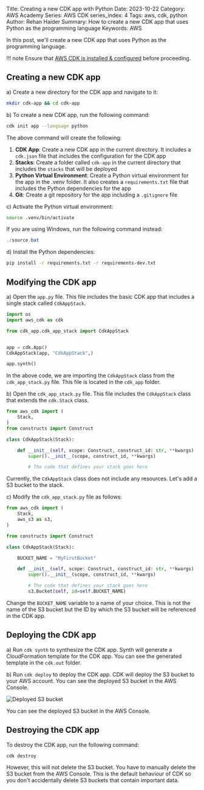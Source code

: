 Title: Creating a new CDK app with Python
Date: 2023-10-22
Category: AWS Academy
Series: AWS CDK
series_index: 4
Tags: aws, cdk, python
Author: Rehan Haider
Summary: How to create a new CDK app that uses Python as the programming language
Keywords: AWS


In this post, we'll create a new CDK app that uses Python as the programming language. 

!!! note
    Ensure that [AWS CDK is installed & configured]({filename}00000100-cdk-installing-cdk-sam-cli.md) before proceeding.


## Creating a new CDK app

a) Create a new directory for the CDK app and navigate to it:

```bash
mkdir cdk-app && cd cdk-app
```


b) To create a new CDK app, run the following command:

```bash
cdk init app --language python
```

The above command will create the following:

1. **CDK App**: Create a new CDK app in the current directory. It includes a `cdk.json` file that includes the configuration for the CDK app
2. **Stacks**: Create a folder called `cdk-app` in the current directory that includes the `stacks` that will be deployed
3. **Python Virtual Environment**: Create a Python virtual environment for the app in the .venv folder. It also creates a `requirements.txt` file that includes the Python dependencies for the app
4. **Git**: Create a git repository for the app including a `.gitignore` file


c) Activate the Python virtual environment:

```bash
source .venv/bin/activate
```

If you are using Windows, run the following command instead:

```powershell
./source.bat
```

d) Install the Python dependencies:

```bash
pip install -r requirements.txt -r requirements-dev.txt
```

## Modifying the CDK app

a) Open the `app.py` file. This file includes the basic CDK app that includes a single stack called `CdkAppStack`. 

```python
import os
import aws_cdk as cdk

from cdk_app.cdk_app_stack import CdkAppStack


app = cdk.App()
CdkAppStack(app, "CdkAppStack",)

app.synth()
```

In the above code, we are importing the `CdkAppStack` class from the `cdk_app_stack.py` file. This file is located in the `cdk_app` folder.

b) Open the `cdk_app_stack.py` file. This file includes the `CdkAppStack` class that extends the `cdk.Stack` class. 

```python
from aws_cdk import (
    Stack,
)
from constructs import Construct

class CdkAppStack(Stack):

    def __init__(self, scope: Construct, construct_id: str, **kwargs) -> None:
        super().__init__(scope, construct_id, **kwargs)

        # The code that defines your stack goes here

```

Currently, the `CdkAppStack` class does not include any resources. Let's add a S3 bucket to the stack.

c) Modify the `cdk_app_stack.py` file as follows:

```python
from aws_cdk import (
    Stack,
    aws_s3 as s3,
)

from constructs import Construct

class CdkAppStack(Stack):

    BUCKET_NAME = "MyFirstBucket"

    def __init__(self, scope: Construct, construct_id: str, **kwargs) -> None:
        super().__init__(scope, construct_id, **kwargs)

        # The code that defines your stack goes here
        s3.Bucket(self, id=self.BUCKET_NAME)

```
Change the `BUCKET_NAME` variable to a name of your choice. This is not the name of the S3 bucket but the ID by which the S3 bucket will be referenced in the CDK app.

## Deploying the CDK app

a) Run `cdk synth` to synthesize the CDK app. Synth will generate a CloudFormation template for the CDK app. You can see the generated template in the `cdk.out` folder.

b) Run `cdk deploy` to deploy the CDK app. CDK will deploy the S3 bucket to your AWS account. You can see the deployed S3 bucket in the AWS Console.

![Deployed S3 bucket]({static}/images/aws-academy/50005000-cdk-deploy-cloudformation.png)

You can see the deployed S3 bucket in the AWS Console.

## Destroying the CDK app

To destroy the CDK app, run the following command:

```bash
cdk destroy
```

However, this will not delete the S3 bucket. You have to manually delete the S3 bucket from the AWS Console.
This is the default behaviour of CDK so you don't accidentally delete S3 buckets that contain important data. 
